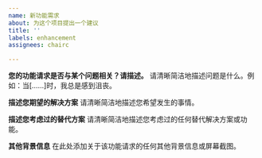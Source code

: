 ```yaml
---
name: 新功能需求
about: 为这个项目提出一个建议
title: ''
labels: enhancement
assignees: chairc

---
```


**您的功能请求是否与某个问题相关？请描述。**
请清晰简洁地描述问题是什么。例如：当[……]时，我总是感到沮丧。

**描述您期望的解决方案**
请清晰简洁地描述您希望发生的事情。

**描述您考虑过的替代方案**
请清晰简洁地描述您考虑过的任何替代解决方案或功能。

**其他背景信息**
在此处添加关于该功能请求的任何其他背景信息或屏幕截图。
